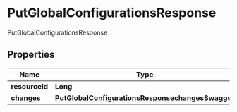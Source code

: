 

# PutGlobalConfigurationsResponse

PutGlobalConfigurationsResponse
## Properties

Name | Type | Description | Notes
------------ | ------------- | ------------- | -------------
**resourceId** | **Long** |  |  [optional]
**changes** | [**PutGlobalConfigurationsResponsechangesSwagger**](PutGlobalConfigurationsResponsechangesSwagger.md) |  |  [optional]



